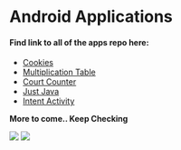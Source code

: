 # Android Applications

#### Find link to all of the apps repo here:

* [Cookies](https://github.com/Iltwats/Cookies)
* [Multiplication Table](https://github.com/Iltwats/MultiplicationTable)
* [Court Counter](https://github.com/Iltwats/Court-Counter)
* [Just Java](https://github.com/Iltwats/JustJava)
* [Intent Activity](https://github.com/Iltwats/IntentActivity)


**More to come.. Keep Checking**<br>

![](https://media.giphy.com/media/MGdfeiKtEiEPS/giphy.gif)
![](https://media.giphy.com/media/DuWNPF952JNyE/giphy.gif)
